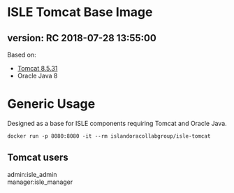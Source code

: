 # ISLE Tomcat Base Image
## version: RC 2018-07-28 13:55:00

Based on:  
 - [Tomcat 8.5.31](https://tomcat.apache.org/)
 - Oracle Java 8

# Generic Usage

Designed as a base for ISLE components requiring Tomcat and Oracle Java.
```
docker run -p 8080:8080 -it --rm islandoracollabgroup/isle-tomcat
```
## Tomcat users

admin:isle_admin  
manager:isle_manager  
